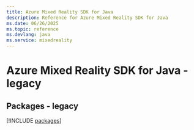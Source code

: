 ```yaml
---
title: Azure Mixed Reality SDK for Java
description: Reference for Azure Mixed Reality SDK for Java
ms.date: 06/26/2025
ms.topic: reference
ms.devlang: java
ms.service: mixedreality
---
```

# Azure Mixed Reality SDK for Java - legacy
## Packages - legacy
[!INCLUDE [packages](mixed-reality-index.md)]